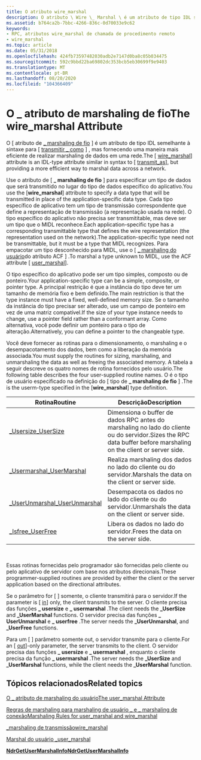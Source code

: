 ```yaml
---
title: O atributo wire_marshal
description: O atributo \ Wire \_ Marshal \ é um atributo de tipo IDL semelhante à sintaxe para \ transmitir \_ como \, mas fornecendo uma maneira mais eficiente de realizar marshaling de dados em uma rede.
ms.assetid: b764ca2b-7bbc-4266-836c-0d70033e9c62
keywords:
- RPC, atributos wire_marshal de chamada de procedimento remoto
- wire_marshal
ms.topic: article
ms.date: 05/31/2018
ms.openlocfilehash: 424fb73597482030adb2e7147d0ba8c05b034475
ms.sourcegitcommit: 592c9bbd22ba69802dc353bcb5eb30699f9e9403
ms.translationtype: MT
ms.contentlocale: pt-BR
ms.lasthandoff: 08/20/2020
ms.locfileid: "104366409"
---
```

# <a name="the-wire_marshal-attribute"></a><span data-ttu-id="0640e-105">O \_ atributo de marshaling de fio</span><span class="sxs-lookup"><span data-stu-id="0640e-105">The wire\_marshal Attribute</span></span>

<span data-ttu-id="0640e-106">O \[ atributo de [ \_ marshaling de fio](/windows/desktop/Midl/wire-marshal) \] é um atributo de tipo IDL semelhante à sintaxe para \[ [transmitir \_ como](/windows/desktop/Midl/transmit-as) \] , mas fornecendo uma maneira mais eficiente de realizar marshaling de dados em uma rede.</span><span class="sxs-lookup"><span data-stu-id="0640e-106">The \[ [wire\_marshal](/windows/desktop/Midl/wire-marshal)\] attribute is an IDL-type attribute similar in syntax to \[ [transmit\_as](/windows/desktop/Midl/transmit-as)\], but providing a more efficient way to marshal data across a network.</span></span>

<span data-ttu-id="0640e-107">Use o atributo de \[ **\_ marshaling de fio** \] para especificar um tipo de dados que será transmitido no lugar do tipo de dados específico do aplicativo.</span><span class="sxs-lookup"><span data-stu-id="0640e-107">You use the \[**wire\_marshal**\] attribute to specify a data type that will be transmitted in place of the application-specific data type.</span></span> <span data-ttu-id="0640e-108">Cada tipo específico de aplicativo tem um tipo de transmissão correspondente que define a representação de transmissão (a representação usada na rede). O tipo específico do aplicativo não precisa ser transmititable, mas deve ser um tipo que o MIDL reconhece.</span><span class="sxs-lookup"><span data-stu-id="0640e-108">Each application-specific type has a corresponding transmittable type that defines the wire representation (the representation used on the network).The application-specific type need not be transmittable, but it must be a type that MIDL recognizes.</span></span> <span data-ttu-id="0640e-109">Para empacotar um tipo desconhecido para MIDL, use o \[ [ \_ marshaling do usuário](/windows/desktop/Midl/user-marshal)do atributo ACF \] .</span><span class="sxs-lookup"><span data-stu-id="0640e-109">To marshal a type unknown to MIDL, use the ACF attribute \[ [user\_marshal](/windows/desktop/Midl/user-marshal)\].</span></span>

<span data-ttu-id="0640e-110">O tipo específico do aplicativo pode ser um tipo simples, composto ou de ponteiro.</span><span class="sxs-lookup"><span data-stu-id="0640e-110">Your application-specific type can be a simple, composite, or pointer type.</span></span> <span data-ttu-id="0640e-111">A principal restrição é que a instância do tipo deve ter um tamanho de memória fixo e bem definido.</span><span class="sxs-lookup"><span data-stu-id="0640e-111">The main restriction is that the type instance must have a fixed, well-defined memory size.</span></span> <span data-ttu-id="0640e-112">Se o tamanho da instância do tipo precisar ser alterado, use um campo de ponteiro em vez de uma matriz compatível.</span><span class="sxs-lookup"><span data-stu-id="0640e-112">If the size of your type instance needs to change, use a pointer field rather than a conformant array.</span></span> <span data-ttu-id="0640e-113">Como alternativa, você pode definir um ponteiro para o tipo de alteração.</span><span class="sxs-lookup"><span data-stu-id="0640e-113">Alternatively, you can define a pointer to the changeable type.</span></span>

<span data-ttu-id="0640e-114">Você deve fornecer as rotinas para o dimensionamento, o marshaling e o desempacotamento dos dados, bem como a liberação da memória associada.</span><span class="sxs-lookup"><span data-stu-id="0640e-114">You must supply the routines for sizing, marshaling, and unmarshaling the data as well as freeing the associated memory.</span></span> <span data-ttu-id="0640e-115">A tabela a seguir descreve os quatro nomes de rotina fornecidos pelo usuário.</span><span class="sxs-lookup"><span data-stu-id="0640e-115">The following table describes the four user-supplied routine names.</span></span> <span data-ttu-id="0640e-116">O <type> é o tipo de usuário especificado na definição do \[ tipo de **\_ marshaling de fio** \] .</span><span class="sxs-lookup"><span data-stu-id="0640e-116">The <type> is the userm-type specified in the \[**wire\_marshal**\] type definition.</span></span>



| <span data-ttu-id="0640e-117">Rotina</span><span class="sxs-lookup"><span data-stu-id="0640e-117">Routine</span></span>                                                            | <span data-ttu-id="0640e-118">Descrição</span><span class="sxs-lookup"><span data-stu-id="0640e-118">Description</span></span>                                                               |
|--------------------------------------------------------------------|---------------------------------------------------------------------------|
| [<span data-ttu-id="0640e-119"><type>\_Usersize</span><span class="sxs-lookup"><span data-stu-id="0640e-119"><type>\_UserSize</span></span>](the-type-usersize-function.md)           | <span data-ttu-id="0640e-120">Dimensiona o buffer de dados RPC antes do marshaling no lado do cliente ou do servidor.</span><span class="sxs-lookup"><span data-stu-id="0640e-120">Sizes the RPC data buffer before marshaling on the client or server side.</span></span> |
| [<span data-ttu-id="0640e-121"><type>\_Usermarshal</span><span class="sxs-lookup"><span data-stu-id="0640e-121"><type>\_UserMarshal</span></span>](the-type-usermarshal-function.md)     | <span data-ttu-id="0640e-122">Realiza marshaling dos dados no lado do cliente ou do servidor.</span><span class="sxs-lookup"><span data-stu-id="0640e-122">Marshals the data on the client or server side.</span></span>                           |
| [<span data-ttu-id="0640e-123"><type>\_UserUnmarshal</span><span class="sxs-lookup"><span data-stu-id="0640e-123"><type>\_UserUnmarshal</span></span>](the-type-userunmarshal-function.md) | <span data-ttu-id="0640e-124">Desempacota os dados no lado do cliente ou do servidor.</span><span class="sxs-lookup"><span data-stu-id="0640e-124">Unmarshals the data on the client or server side.</span></span>                         |
| [<span data-ttu-id="0640e-125"><type>\_Isfree</span><span class="sxs-lookup"><span data-stu-id="0640e-125"><type>\_UserFree</span></span>](the-type-userfree-function.md)           | <span data-ttu-id="0640e-126">Libera os dados no lado do servidor.</span><span class="sxs-lookup"><span data-stu-id="0640e-126">Frees the data on the server side.</span></span>                                        |



 

<span data-ttu-id="0640e-127">Essas rotinas fornecidas pelo programador são fornecidas pelo cliente ou pelo aplicativo de servidor com base nos atributos direcionais.</span><span class="sxs-lookup"><span data-stu-id="0640e-127">These programmer-supplied routines are provided by either the client or the server application based on the directional attributes.</span></span>

<span data-ttu-id="0640e-128">Se o parâmetro for \[ [](/windows/desktop/Midl/in) \] somente, o cliente transmitirá para o servidor.</span><span class="sxs-lookup"><span data-stu-id="0640e-128">If the parameter is \[ [in](/windows/desktop/Midl/in)\] only, the client transmits to the server.</span></span> <span data-ttu-id="0640e-129">O cliente precisa das funções **<type> \_ usersize** e **<type> \_ usermarshal** .</span><span class="sxs-lookup"><span data-stu-id="0640e-129">The client needs the **<type>\_UserSize** and **<type>\_UserMarshal** functions.</span></span> <span data-ttu-id="0640e-130">O servidor precisa das funções **<type> \_ UserUnmarshal** e **<type> \_ userfree** .</span><span class="sxs-lookup"><span data-stu-id="0640e-130">The server needs the **<type>\_UserUnmarshal**, and **<type>\_UserFree** functions.</span></span>

<span data-ttu-id="0640e-131">Para um \[ [](/windows/desktop/Midl/out-idl) \] parâmetro somente out, o servidor transmite para o cliente.</span><span class="sxs-lookup"><span data-stu-id="0640e-131">For an \[ [out](/windows/desktop/Midl/out-idl)\]-only parameter, the server transmits to the client.</span></span> <span data-ttu-id="0640e-132">O servidor precisa das funções **<type> \_ usersize** e **<type> \_ usermarshal** , enquanto o cliente precisa da função **<type> \_ usermarshal** .</span><span class="sxs-lookup"><span data-stu-id="0640e-132">The server needs the **<type>\_UserSize** and **<type>\_UserMarshal** functions, while the client needs the **<type>\_UserMarshal** function.</span></span>

## <a name="related-topics"></a><span data-ttu-id="0640e-133">Tópicos relacionados</span><span class="sxs-lookup"><span data-stu-id="0640e-133">Related topics</span></span>

<dl> <dt>

[<span data-ttu-id="0640e-134">O \_ atributo de marshaling do usuário</span><span class="sxs-lookup"><span data-stu-id="0640e-134">The user\_marshal Attribute</span></span>](the-user-marshal-attribute.md)
</dt> <dt>

[<span data-ttu-id="0640e-135">Regras de marshaling para marshaling de usuário \_ e \_ marshaling de conexão</span><span class="sxs-lookup"><span data-stu-id="0640e-135">Marshaling Rules for user\_marshal and wire\_marshal</span></span>](marshaling-rules-for-user-marshal-and-wire-marshal.md)
</dt> <dt>

[<span data-ttu-id="0640e-136">\_marshaling de transmissão</span><span class="sxs-lookup"><span data-stu-id="0640e-136">wire\_marshal</span></span>](/windows/desktop/Midl/wire-marshal)
</dt> <dt>

[<span data-ttu-id="0640e-137">Marshal do usuário \_</span><span class="sxs-lookup"><span data-stu-id="0640e-137">user\_marshal</span></span>](/windows/desktop/Midl/user-marshal)
</dt> <dt>

[<span data-ttu-id="0640e-138">**NdrGetUserMarshalInfo**</span><span class="sxs-lookup"><span data-stu-id="0640e-138">**NdrGetUserMarshalInfo**</span></span>](/windows/desktop/api/Rpcndr/nf-rpcndr-ndrgetusermarshalinfo)
</dt> </dl>

 

 